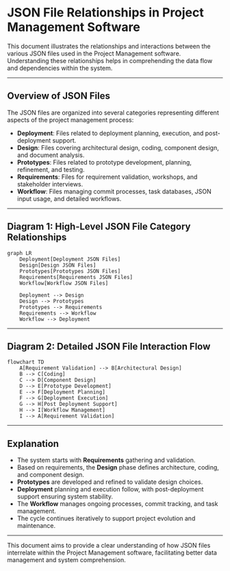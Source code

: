 # JSON File Relationships in Project Management Software

This document illustrates the relationships and interactions between the
various JSON files used in the Project Management software. Understanding these
relationships helps in comprehending the data flow and dependencies within the
system.

- - -
## Overview of JSON Files

The JSON files are organized into several categories representing different
aspects of the project management process:

- **Deployment**: Files related to deployment planning, execution, and
  post-deployment support.
- **Design**: Files covering architectural design, coding, component design, and
  document analysis.
- **Prototypes**: Files related to prototype development, planning, refinement,
  and testing.
- **Requirements**: Files for requirement validation, workshops, and stakeholder
  interviews.
- **Workflow**: Files managing commit processes, task databases, JSON input
  usage, and detailed workflows.

- - -
## Diagram 1: High-Level JSON File Category Relationships

```mermaid
graph LR
    Deployment[Deployment JSON Files]
    Design[Design JSON Files]
    Prototypes[Prototypes JSON Files]
    Requirements[Requirements JSON Files]
    Workflow[Workflow JSON Files]

    Deployment --> Design
    Design --> Prototypes
    Prototypes --> Requirements
    Requirements --> Workflow
    Workflow --> Deployment
```
- - -
## Diagram 2: Detailed JSON File Interaction Flow

```mermaid
flowchart TD
    A[Requirement Validation] --> B[Architectural Design]
    B --> C[Coding]
    C --> D[Component Design]
    D --> E[Prototype Development]
    E --> F[Deployment Planning]
    F --> G[Deployment Execution]
    G --> H[Post Deployment Support]
    H --> I[Workflow Management]
    I --> A[Requirement Validation]
```
- - -
## Explanation

- The system starts with **Requirements** gathering and validation.
- Based on requirements, the **Design** phase defines architecture, coding, and
  component design.
- **Prototypes** are developed and refined to validate design choices.
- **Deployment** planning and execution follow, with post-deployment support
  ensuring system stability.
- The **Workflow** manages ongoing processes, commit tracking, and task
  management.
- The cycle continues iteratively to support project evolution and maintenance.

- - -
This document aims to provide a clear understanding of how JSON files
interrelate within the Project Management software, facilitating better data
management and system comprehension.

